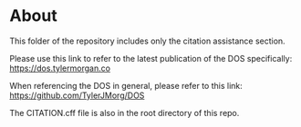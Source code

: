 # About
This folder of the repository includes only the citation assistance section.

Please use this link to refer to the latest publication of the DOS specifically: https://dos.tylermorgan.co

When referencing the DOS in general, please refer to this link: https://github.com/TylerJMorg/DOS

The CITATION.cff file is also in the root directory of this repo.